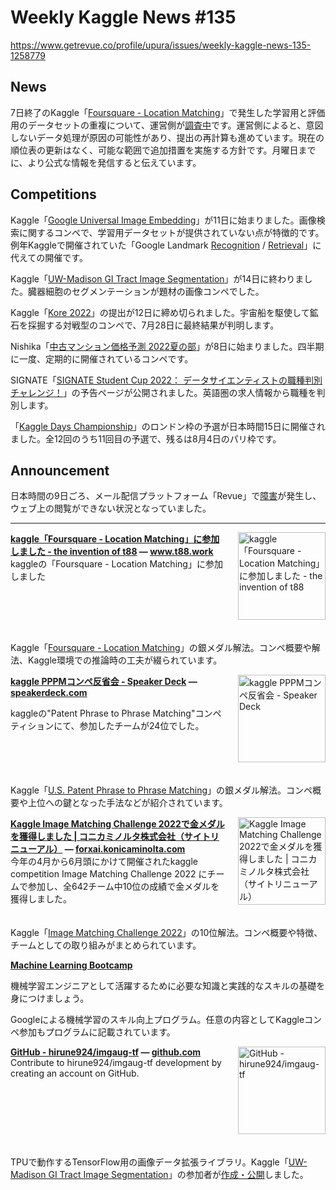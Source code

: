 # Weekly Kaggle News #135
https://www.getrevue.co/profile/upura/issues/weekly-kaggle-news-135-1258779
<h3><h2>News</h2><p>7日終了のKaggle「<a href="https://www.kaggle.com/competitions/foursquare-location-matching?utm_campaign=Weekly%20Kaggle%20News&amp;utm_medium=email&amp;utm_source=Revue%20newsletter" target="_blank">Foursquare - Location Matching</a>」で発生した学習用と評価用のデータセットの重複について、運営側が<a href="https://www.kaggle.com/competitions/foursquare-location-matching/discussion/336518" target="_blank">調査中</a>です。運営側によると、意図しないデータ処理が原因の可能性があり、提出の再計算も進めています。現在の順位表の更新はなく、可能な範囲で追加措置を実施する方針です。月曜日までに、より公式な情報を発信すると伝えています。</p><h2>Competitions</h2><p>Kaggle「<a href="https://www.kaggle.com/competitions/google-universal-image-embedding" target="_blank">Google Universal Image Embedding</a>」が11日に始まりました。画像検索に関するコンペで、学習用データセットが提供されていない点が特徴的です。例年Kaggleで開催されていた「Google Landmark <a href="https://www.kaggle.com/competitions/landmark-recognition-2021" target="_blank">Recognition</a> / <a href="https://www.kaggle.com/c/landmark-retrieval-2021" target="_blank">Retrieval</a>」に代えての開催です。</p><p>Kaggle「<a href="https://www.kaggle.com/competitions/uw-madison-gi-tract-image-segmentation/" target="_blank">UW-Madison GI Tract Image Segmentation</a>」が14日に終わりました。臓器細胞のセグメンテーションが題材の画像コンペでした。</p><p>Kaggle「<a href="https://www.kaggle.com/competitions/kore-2022/" target="_blank">Kore 2022</a>」の提出が12日に締め切られました。宇宙船を駆使して鉱石を採掘する対戦型のコンペで、7月28日に最終結果が判明します。</p><p>Nishika「<a href="https://www.nishika.com/competitions/34/summary" target="_blank">中古マンション価格予測 2022夏の部</a>」が8日に始まりました。四半期に一度、定期的に開催されているコンペです。</p><p>SIGNATE「<a href="https://signate.jp/competitions/724" target="_blank">SIGNATE Student Cup 2022： データサイエンティストの職種判別チャレンジ！</a>」の予告ページが公開されました。英語圏の求人情報から職種を判別します。</p><p>「<a href="https://kaggledays.com/championship/?utm_campaign=Weekly%20Kaggle%20News&amp;utm_medium=email&amp;utm_source=Revue%20newsletter" target="_blank">Kaggle Days Championship</a>」のロンドン枠の予選が日本時間15日に開催されました。全12回のうち11回目の予選で、残るは8月4日のパリ枠です。</p><h2>Announcement</h2><p>日本時間の9日ごろ、メール配信プラットフォーム「Revue」で<a href="https://twitter.com/TwitterWrite/status/1545521002523680769?s=20&amp;t=vu9lIXbu5JjHBqg8BC52ZQ" target="_blank">障害</a>が発生し、ウェブ上の閲覧ができない状況となっていました。</p></h3>
<hr>
<p>
<img width="140" height="140" alt="kaggle「Foursquare - Location Matching」に参加しました - the invention of t88" style="float: right; margin-left: 20px; margin-bottom: 20px;" src="https://s3.amazonaws.com/revue/items/images/016/851/678/thumb/20220710210523.png?1657501321" />
<strong style='display: block;'><a href="https://www.t88.work/entry/2022/07/10/210909?utm_campaign=Weekly%20Kaggle%20News&amp;utm_medium=email&amp;utm_source=Revue%20newsletter">kaggle「Foursquare - Location Matching」に参加しました - the invention of t88</a> &mdash; <a href="https://www.t88.work/entry/2022/07/10/210909">www.t88.work</a></strong>
kaggleの「Foursquare - Location Matching」に参加しました
</p>
<div style='clear: both;'></div>
<p><p>Kaggle「<a href="https://www.kaggle.com/competitions/foursquare-location-matching?utm_campaign=Weekly%20Kaggle%20News&amp;utm_medium=email&amp;utm_source=Revue%20newsletter" target="_blank">Foursquare - Location Matching</a>」の銀メダル解法。コンペ概要や解法、Kaggle環境での推論時の工夫が綴られています。</p></p>
<p>
<img width="140" height="140" alt="kaggle PPPMコンペ反省会 - Speaker Deck" style="float: right; margin-left: 20px; margin-bottom: 20px;" src="https://s3.amazonaws.com/revue/items/images/016/817/260/thumb/slide_0.jpg?1657259285" />
<strong style='display: block;'><a href="https://speakerdeck.com/k951286/kaggle-pppmkonpefan-sheng-hui?utm_campaign=Weekly%20Kaggle%20News&amp;utm_medium=email&amp;utm_source=Revue%20newsletter">kaggle PPPMコンペ反省会 - Speaker Deck</a> &mdash; <a href="https://speakerdeck.com/k951286/kaggle-pppmkonpefan-sheng-hui">speakerdeck.com</a></strong>
<p>kaggleの"Patent Phrase to Phrase Matching"コンペティションにて、参加したチームが24位でした。</p>
</p>
<div style='clear: both;'></div>
<p><p>Kaggle「<a href="https://www.kaggle.com/competitions/us-patent-phrase-to-phrase-matching/?utm_campaign=Weekly%20Kaggle%20News&amp;utm_medium=email&amp;utm_source=Revue%20newsletter" target="_blank">U.S. Patent Phrase to Phrase Matching</a>」の銀メダル解法。コンペ概要や上位への鍵となった手法などが紹介されています。</p></p>
<p>
<img width="140" height="140" alt="Kaggle Image Matching Challenge 2022で金メダルを獲得しました | コニカミノルタ株式会社（サイトリニューアル）" style="float: right; margin-left: 20px; margin-bottom: 20px;" src="https://s3.amazonaws.com/revue/items/images/016/875/908/thumb/large.png?1657585837" />
<strong style='display: block;'><a href="https://forxai.konicaminolta.com/blog/017?utm_campaign=Weekly%20Kaggle%20News&amp;utm_medium=email&amp;utm_source=Revue%20newsletter">Kaggle Image Matching Challenge 2022で金メダルを獲得しました | コニカミノルタ株式会社（サイトリニューアル）</a> &mdash; <a href="https://forxai.konicaminolta.com/blog/017">forxai.konicaminolta.com</a></strong>
今年の4月から6月頭にかけて開催されたkaggle competition Image Matching Challenge 2022 にチームで参加し、全642チーム中10位の成績で金メダルを獲得しました。
</p>
<div style='clear: both;'></div>
<p><p>Kaggle「<a href="https://www.kaggle.com/competitions/image-matching-challenge-2022/?utm_campaign=Weekly%20Kaggle%20News&amp;utm_medium=email&amp;utm_source=Revue%20newsletter" target="_blank">Image Matching Challenge 2022</a>」の10位解法。コンペ概要や特徴、チームとしての取り組みがまとめられています。</p></p>
<p>
<strong style='display: block;'><a href="https://rsvp.withgoogle.com/events/gdml-japan?utm_campaign=Weekly%20Kaggle%20News&amp;utm_medium=email&amp;utm_source=Revue%20newsletter">Machine Learning Bootcamp</a></strong>
<p>機械学習エンジニアとして活躍するために必要な知識と実践的なスキルの基礎を身につけましょう。</p>
</p>
<p><p>Googleによる機械学習のスキル向上プログラム。任意の内容としてKaggleコンペ参加もプログラムに記載されています。</p></p>
<p>
<img width="140" height="140" alt="GitHub - hirune924/imgaug-tf" style="float: right; margin-left: 20px; margin-bottom: 20px;" src="https://s3.amazonaws.com/revue/items/images/016/928/767/thumb/imgaug-tf?1657857071" />
<strong style='display: block;'><a href="https://github.com/hirune924/imgaug-tf?utm_campaign=Weekly%20Kaggle%20News&amp;utm_medium=email&amp;utm_source=Revue%20newsletter">GitHub - hirune924/imgaug-tf</a> &mdash; <a href="https://github.com/hirune924/imgaug-tf">github.com</a></strong>
Contribute to hirune924/imgaug-tf development by creating an account on GitHub.
</p>
<div style='clear: both;'></div>
<p><p>TPUで動作するTensorFlow用の画像データ拡張ライブラリ。Kaggle「<a href="https://www.kaggle.com/competitions/uw-madison-gi-tract-image-segmentation/" target="_blank">UW-Madison GI Tract Image Segmentation</a>」の参加者が<a href="https://www.kaggle.com/competitions/uw-madison-gi-tract-image-segmentation/discussion/337199" target="_blank">作成・公開</a>しました。</p></p>
